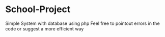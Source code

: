 # School-Project
Simple System with database using php 
Feel free to pointout errors in the code or suggest a more efficient way
